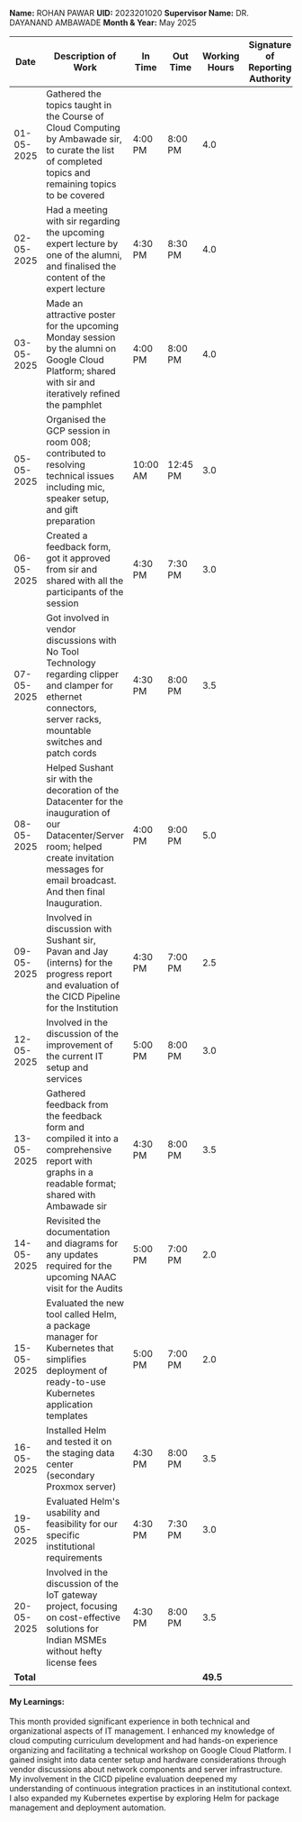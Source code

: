 **Name:** ROHAN PAWAR
**UID:** 2023201020
**Supervisor Name:** DR. DAYANAND AMBAWADE
**Month & Year:** May 2025

| Date       | Description of Work                                                                                                                                                                              | In Time  | Out Time | Working Hours | Signature of Reporting Authority |
| ---------- | ------------------------------------------------------------------------------------------------------------------------------------------------------------------------------------------------ | -------- | -------- | ------------- | -------------------------------- |
| 01-05-2025 | Gathered the topics taught in the Course of Cloud Computing by Ambawade sir, to curate the list of completed topics and remaining topics to be covered                                           | 4:00 PM  | 8:00 PM  | 4.0           |                                  |
| 02-05-2025 | Had a meeting with sir regarding the upcoming expert lecture by one of the alumni, and finalised the content of the expert lecture                                                               | 4:30 PM  | 8:30 PM  | 4.0           |                                  |
| 03-05-2025 | Made an attractive poster for the upcoming Monday session by the alumni on Google Cloud Platform; shared with sir and iteratively refined the pamphlet                                           | 4:00 PM  | 8:00 PM  | 4.0           |                                  |
| 05-05-2025 | Organised the GCP session in room 008; contributed to resolving technical issues including mic, speaker setup, and gift preparation                                                              | 10:00 AM | 12:45 PM | 3.0           |                                  |
| 06-05-2025 | Created a feedback form, got it approved from sir and shared with all the participants of the session                                                                                            | 4:30 PM  | 7:30 PM  | 3.0           |                                  |
| 07-05-2025 | Got involved in vendor discussions with No Tool Technology regarding clipper and clamper for ethernet connectors, server racks, mountable switches and patch cords                               | 4:30 PM  | 8:00 PM  | 3.5           |                                  |
| 08-05-2025 | Helped Sushant sir with the decoration of the Datacenter for the inauguration of our Datacenter/Server room; helped create invitation messages for email broadcast. And then final Inauguration. | 4:00 PM  | 9:00 PM  | 5.0           |                                  |
| 09-05-2025 | Involved in discussion with Sushant sir, Pavan and Jay (interns) for the progress report and evaluation of the CICD Pipeline for the Institution                                                 | 4:30 PM  | 7:00 PM  | 2.5           |                                  |
| 12-05-2025 | Involved in the discussion of the improvement of the current IT setup and services                                                                                                               | 5:00 PM  | 8:00 PM  | 3.0           |                                  |
| 13-05-2025 | Gathered feedback from the feedback form and compiled it into a comprehensive report with graphs in a readable format; shared with Ambawade sir                                                  | 4:30 PM  | 8:00 PM  | 3.5           |                                  |
| 14-05-2025 | Revisited the documentation and diagrams for any updates required for the upcoming NAAC visit for the Audits                                                                                     | 5:00 PM  | 7:00 PM  | 2.0           |                                  |
| 15-05-2025 | Evaluated the new tool called Helm, a package manager for Kubernetes that simplifies deployment of ready-to-use Kubernetes application templates                                                 | 5:00 PM  | 7:00 PM  | 2.0           |                                  |
| 16-05-2025 | Installed Helm and tested it on the staging data center (secondary Proxmox server)                                                                                                               | 4:30 PM  | 8:00 PM  | 3.5           |                                  |
| 19-05-2025 | Evaluated Helm's usability and feasibility for our specific institutional requirements                                                                                                           | 4:30 PM  | 7:30 PM  | 3.0           |                                  |
| 20-05-2025 | Involved in the discussion of the IoT gateway project, focusing on cost-effective solutions for Indian MSMEs without hefty license fees                                                          | 4:30 PM  | 8:00 PM  | 3.5           |                                  |
| **Total**  |                                                                                                                                                                                                  |          |          | **49.5**      |                                  |

#### My Learnings:
This month provided significant experience in both technical and organizational aspects of IT management. I enhanced my knowledge of cloud computing curriculum development and had hands-on experience organizing and facilitating a technical workshop on Google Cloud Platform. I gained insight into data center setup and hardware considerations through vendor discussions about network components and server infrastructure. My involvement in the CICD pipeline evaluation deepened my understanding of continuous integration practices in an institutional context. I also expanded my Kubernetes expertise by exploring Helm for package management and deployment automation. 